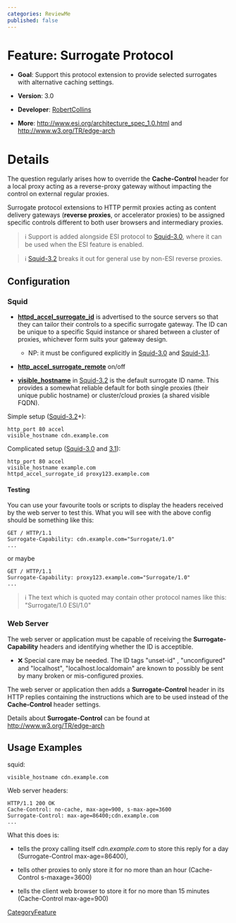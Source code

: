 ```yaml
---
categories: ReviewMe
published: false
---
```

# Feature: Surrogate Protocol

  - **Goal**: Support this protocol extension to provide selected
    surrogates with alternative caching settings.

  - **Version**: 3.0

  - **Developer**:
    [RobertCollins](/RobertCollins)

  - **More**: <http://www.esi.org/architecture_spec_1.0.html> and
    <http://www.w3.org/TR/edge-arch>

# Details

The question regularly arises how to override the **Cache-Control**
header for a local proxy acting as a reverse-proxy gateway without
impacting the control on external regular proxies.

Surrogate protocol extensions to HTTP permit proxies acting as content
delivery gateways (**reverse proxies**, or accelerator proxies) to be
assigned specific controls different to both user browsers and
intermediary proxies.

> :information_source:
    Support is added alongside ESI protocol to
    [Squid-3.0](/Releases/Squid-3.0),
    where it can be used when the ESI feature is enabled.

> :information_source:
    [Squid-3.2](/Releases/Squid-3.2)
    breaks it out for general use by non-ESI reverse proxies.

## Configuration

### Squid

  - **[httpd_accel_surrogate_id](http://www.squid-cache.org/Doc/config/httpd_accel_surrogate_id)**
    is advertised to the source servers so that they can tailor their
    controls to a specific surrogate gateway. The ID can be unique to a
    specific Squid instance or shared between a cluster of proxies,
    whichever form suits your gateway design.
    
      - NP: it must be configured explicitly in
        [Squid-3.0](/Releases/Squid-3.0)
        and
        [Squid-3.1](/Releases/Squid-3.1).

  - **[http_accel_surrogate_remote](http://www.squid-cache.org/Doc/config/http_accel_surrogate_remote)**
    on/off

  - **[visible_hostname](http://www.squid-cache.org/Doc/config/visible_hostname)**
    in
    [Squid-3.2](/Releases/Squid-3.2)
    is the default surrogate ID name. This provides a somewhat reliable
    default for both single proxies (their unique public hostname) or
    cluster/cloud proxies (a shared visible FQDN).

Simple setup
([Squid-3.2](/Releases/Squid-3.2)+):

    http_port 80 accel
    visible_hostname cdn.example.com

Complicated setup
([Squid-3.0](/Releases/Squid-3.0)
and
[3.1](/Releases/Squid-3.1)):

    http_port 80 accel
    visible_hostname example.com
    httpd_accel_surrogate_id proxy123.example.com

#### Testing

You can use your favourite tools or scripts to display the headers
received by the web server to test this. What you will see with the
above config should be something like this:

    GET / HTTP/1.1
    Surrogate-Capability: cdn.example.com="Surrogate/1.0"
    ...

or maybe

    GET / HTTP/1.1
    Surrogate-Capability: proxy123.example.com="Surrogate/1.0"
    ...

> :information_source:
    The text which is quoted may contain other protocol names like this:
    "Surrogate/1.0 ESI/1.0"

### Web Server

The web server or application must be capable of receiving the
**Surrogate-Capability** headers and identifying whether the ID is
acceptible.

  - :x:
    Special care may be needed. The ID tags "unset-id" , "unconfigured"
    and "localhost", "localhost.localdomain" are known to possibly be
    sent by many broken or mis-configured proxies.

The web server or application then adds a **Surrogate-Control** header
in its HTTP replies containing the instructions which are to be used
instead of the **Cache-Control** header settings.

Details about **Surrogate-Control** can be found at
<http://www.w3.org/TR/edge-arch>

## Usage Examples

squid:

    visible_hostname cdn.example.com

Web server headers:

    HTTP/1.1 200 OK
    Cache-Control: no-cache, max-age=900, s-max-age=3600
    Surrogate-Control: max-age=86400;cdn.example.com
    ...

What this does is:

  - tells the proxy calling itself *cdn.example.com* to store this reply
    for a day (Surrogate-Control max-age=86400),

  - tells other proxies to only store it for no more than an hour
    (Cache-Control s-maxage=3600)

  - tells the client web browser to store it for no more than 15 minutes
    (Cache-Control max-age=900)

[CategoryFeature](/CategoryFeature)
